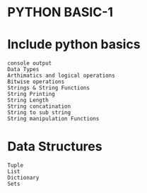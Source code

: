 # PYTHON BASIC-1
# Include python basics
	console output
	Data Types
	Arthimatics and logical operations
	Bitwise operations
	Strings & String Functions
	String Printing
	String Length
	String concatination
	String to sub string
	String manipulation Functions
# Data Structures
	Tuple
	List
	Dictionary
	Sets
	
			
		
